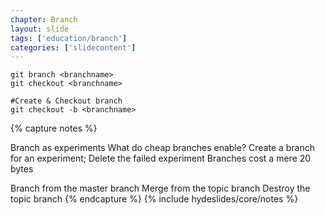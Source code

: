 ```yaml
---
chapter: Branch
layout: slide
tags: ['education/branch']
categories: ['slidecontent']
---
```


	git branch <branchname>
	git checkout <branchname>

	#Create & Checkout branch
	git checkout -b <branchname>


{% capture notes %}

Branch as experiments
What do cheap branches enable?
Create a branch for an experiment; Delete the failed experiment
Branches cost a mere 20 bytes

Branch from the master branch
Merge from the topic branch
Destroy the topic branch
{% endcapture %}
{% include hydeslides/core/notes %}

